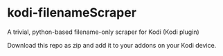 # kodi-filenameScraper
A trivial, python-based filename-only scraper for Kodi (Kodi plugin)

Download this repo as zip and add it to your addons on your Kodi device.
